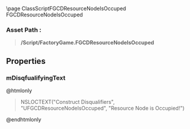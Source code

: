\page ClassScriptFGCDResourceNodeIsOccuped FGCDResourceNodeIsOccuped
### Asset Path :
<b><blockquote>/Script/FactoryGame.FGCDResourceNodeIsOccuped</blockquote></b>
## Properties

### mDisqfualifyingText
@htmlonly
<blockquote>NSLOCTEXT("Construct Disqualifiers", "UFGCDResourceNodeIsOccuped", "Resource Node is Occupied!")</blockquote>
@endhtmlonly

